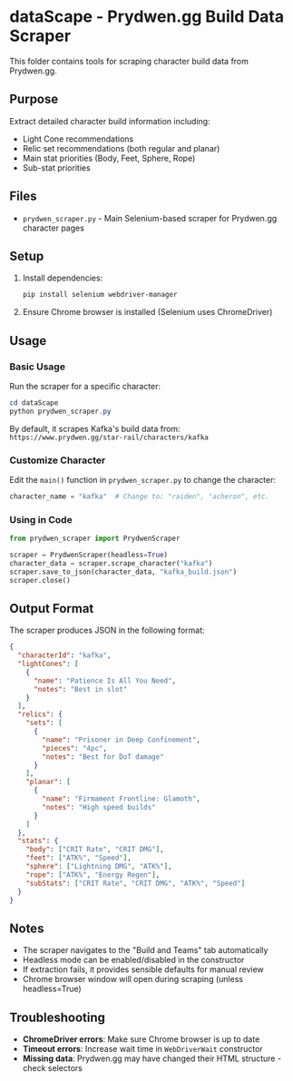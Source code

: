 # dataScape - Prydwen.gg Build Data Scraper

This folder contains tools for scraping character build data from Prydwen.gg.

## Purpose

Extract detailed character build information including:
- Light Cone recommendations
- Relic set recommendations (both regular and planar)
- Main stat priorities (Body, Feet, Sphere, Rope)
- Sub-stat priorities

## Files

- `prydwen_scraper.py` - Main Selenium-based scraper for Prydwen.gg character pages

## Setup

1. Install dependencies:
   ```powershell
   pip install selenium webdriver-manager
   ```

2. Ensure Chrome browser is installed (Selenium uses ChromeDriver)

## Usage

### Basic Usage

Run the scraper for a specific character:

```powershell
cd dataScape
python prydwen_scraper.py
```

By default, it scrapes Kafka's build data from: `https://www.prydwen.gg/star-rail/characters/kafka`

### Customize Character

Edit the `main()` function in `prydwen_scraper.py` to change the character:

```python
character_name = "kafka"  # Change to: "raiden", "acheron", etc.
```

### Using in Code

```python
from prydwen_scraper import PrydwenScraper

scraper = PrydwenScraper(headless=True)
character_data = scraper.scrape_character("kafka")
scraper.save_to_json(character_data, "kafka_build.json")
scraper.close()
```

## Output Format

The scraper produces JSON in the following format:

```json
{
  "characterId": "kafka",
  "lightCones": [
    {
      "name": "Patience Is All You Need",
      "notes": "Best in slot"
    }
  ],
  "relics": {
    "sets": [
      {
        "name": "Prisoner in Deep Confinement",
        "pieces": "4pc",
        "notes": "Best for DoT damage"
      }
    ],
    "planar": [
      {
        "name": "Firmament Frontline: Glamoth",
        "notes": "High speed builds"
      }
    ]
  },
  "stats": {
    "body": ["CRIT Rate", "CRIT DMG"],
    "feet": ["ATK%", "Speed"],
    "sphere": ["Lightning DMG", "ATK%"],
    "rope": ["ATK%", "Energy Regen"],
    "subStats": ["CRIT Rate", "CRIT DMG", "ATK%", "Speed"]
  }
}
```

## Notes

- The scraper navigates to the "Build and Teams" tab automatically
- Headless mode can be enabled/disabled in the constructor
- If extraction fails, it provides sensible defaults for manual review
- Chrome browser window will open during scraping (unless headless=True)

## Troubleshooting

- **ChromeDriver errors**: Make sure Chrome browser is up to date
- **Timeout errors**: Increase wait time in `WebDriverWait` constructor
- **Missing data**: Prydwen.gg may have changed their HTML structure - check selectors
